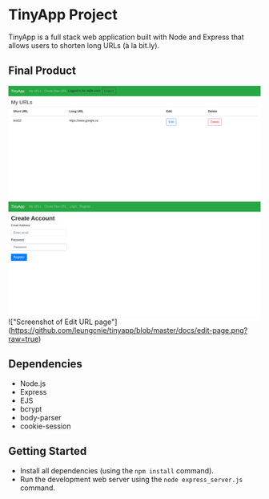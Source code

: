 # TinyApp Project

TinyApp is a full stack web application built with Node and Express that allows users to shorten long URLs (à la bit.ly).

## Final Product

!["Screenshot of URLs page"](https://github.com/leungcnie/tinyapp/blob/master/docs/urls-page.png?raw=true)
!["Screenshot of Register page"](https://github.com/leungcnie/tinyapp/blob/master/docs/register-page.png?raw=true)
!["Screenshot of Edit URL page"] (https://github.com/leungcnie/tinyapp/blob/master/docs/edit-page.png?raw=true)

## Dependencies

- Node.js
- Express
- EJS
- bcrypt
- body-parser
- cookie-session

## Getting Started

- Install all dependencies (using the `npm install` command).
- Run the development web server using the `node express_server.js` command.
